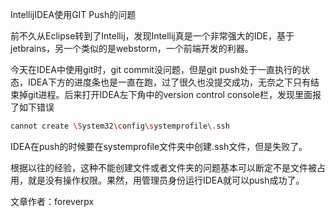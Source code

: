 ​IntellijIDEA使用GIT Push的问题

前不久从Eclipse转到了Intellij，发现Intellij真是一个非常强大的IDE，基于jetbrains，另一个类似的是webstorm，一个前端开发的利器。

今天在IDEA中使用git时，git commit没问题，但是git push处于一直执行的状态，IDEA下方的进度条也是一直在跑，过了很久也没提交成功，无奈之下只有结束掉git进程。后来打开IDEA左下角中的version control console栏，发现里面报了如下错误

```bash
cannot create \System32\config\systemprofile\.ssh
```

IDEA在push的时候要在systemprofile文件夹中创建.ssh文件，但是失败了。

根据以往的经验，这种不能创建文件或者文件夹的问题基本可以断定不是文件被占用，就是没有操作权限。果然，用管理员身份运行IDEA就可以push成功了。

文章作者：foreverpx

